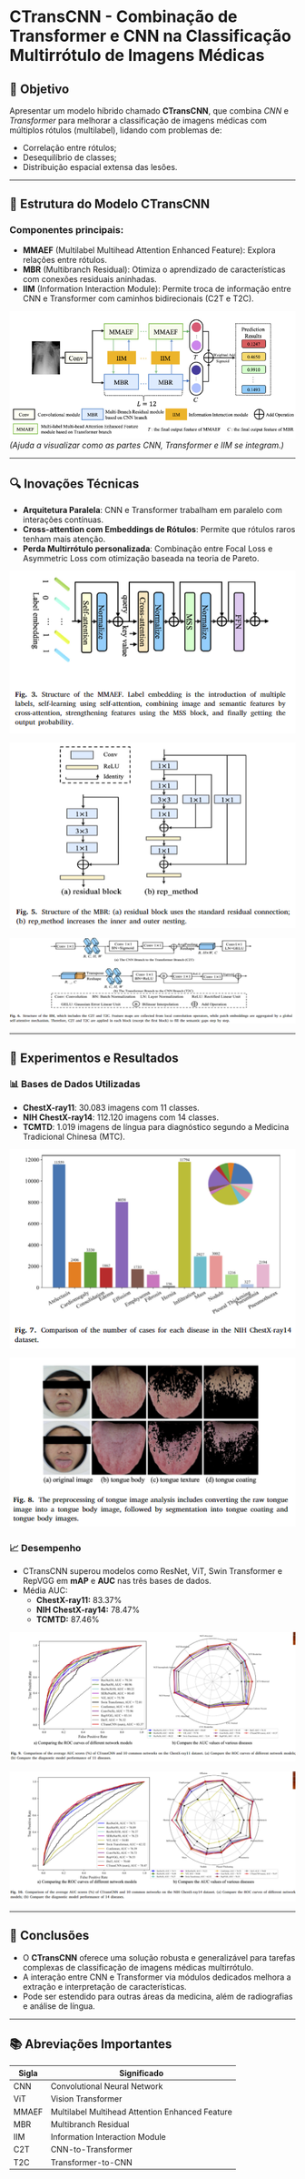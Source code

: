 # CTransCNN - Combinação de Transformer e CNN na Classificação Multirrótulo de Imagens Médicas

## 🎯 Objetivo
Apresentar um modelo híbrido chamado **CTransCNN**, que combina *CNN* e *Transformer* para melhorar a classificação de imagens médicas com múltiplos rótulos (multilabel), lidando com problemas de:
- Correlação entre rótulos;
- Desequilíbrio de classes;
- Distribuição espacial extensa das lesões.

---

## 🧠 Estrutura do Modelo CTransCNN

### Componentes principais:
- **MMAEF** (Multilabel Multihead Attention Enhanced Feature): Explora relações entre rótulos.
- **MBR** (Multibranch Residual): Otimiza o aprendizado de características com conexões residuais aninhadas.
- **IIM** (Information Interaction Module): Permite troca de informação entre CNN e Transformer com caminhos bidirecionais (C2T e T2C).

![alt text](image.png) 
*(Ajuda a visualizar como as partes CNN, Transformer e IIM se integram.)*

---

## 🔍 Inovações Técnicas

- **Arquitetura Paralela**: CNN e Transformer trabalham em paralelo com interações contínuas.
- **Cross-attention com Embeddings de Rótulos**: Permite que rótulos raros tenham mais atenção.
- **Perda Multirrótulo personalizada**: Combinação entre Focal Loss e Asymmetric Loss com otimização baseada na teoria de Pareto.

![alt text](image-3.png)


![alt text](image-2.png)

![alt text](image-1.png)

---

## 🧪 Experimentos e Resultados

### 📊 Bases de Dados Utilizadas
- **ChestX-ray11**: 30.083 imagens com 11 classes.
- **NIH ChestX-ray14**: 112.120 imagens com 14 classes.
- **TCMTD**: 1.019 imagens de língua para diagnóstico segundo a Medicina Tradicional Chinesa (MTC).

![alt text](image-4.png)


![alt text](image-5.png)

### 📈 Desempenho
- CTransCNN superou modelos como ResNet, ViT, Swin Transformer e RepVGG em **mAP** e **AUC** nas três bases de dados.
- Média AUC:
  - **ChestX-ray11:** 83.37%
  - **NIH ChestX-ray14:** 78.47%
  - **TCMTD:** 87.46%

![alt text](image-6.png)


![alt text](image-7.png)

---

## 📌 Conclusões

- O **CTransCNN** oferece uma solução robusta e generalizável para tarefas complexas de classificação de imagens médicas multirrótulo.
- A interação entre CNN e Transformer via módulos dedicados melhora a extração e interpretação de características.
- Pode ser estendido para outras áreas da medicina, além de radiografias e análise de língua.

---

## 📚 Abreviações Importantes

| Sigla | Significado |
|-------|-------------|
| CNN | Convolutional Neural Network |
| ViT | Vision Transformer |
| MMAEF | Multilabel Multihead Attention Enhanced Feature |
| MBR | Multibranch Residual |
| IIM | Information Interaction Module |
| C2T | CNN-to-Transformer |
| T2C | Transformer-to-CNN |
